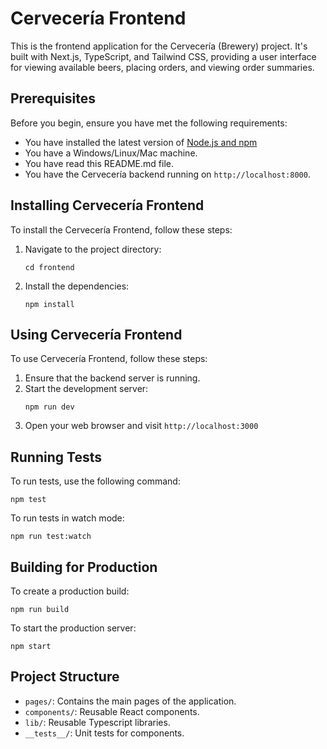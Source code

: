 # Cervecería Frontend

This is the frontend application for the Cervecería (Brewery) project. It's built with Next.js, TypeScript, and Tailwind CSS, providing a user interface for viewing available beers, placing orders, and viewing order summaries.

## Prerequisites

Before you begin, ensure you have met the following requirements:

* You have installed the latest version of [Node.js and npm](https://nodejs.org/)
* You have a Windows/Linux/Mac machine.
* You have read this README.md file.
* You have the Cervecería backend running on `http://localhost:8000`.

## Installing Cervecería Frontend

To install the Cervecería Frontend, follow these steps:


1. Navigate to the project directory:
   ```
   cd frontend
   ```
2. Install the dependencies:
   ```
   npm install
   ```

## Using Cervecería Frontend

To use Cervecería Frontend, follow these steps:

1. Ensure that the backend server is running.
2. Start the development server:
   ```
   npm run dev
   ```
3. Open your web browser and visit `http://localhost:3000`

## Running Tests

To run tests, use the following command:

```
npm test
```

To run tests in watch mode:

```
npm run test:watch
```

## Building for Production

To create a production build:

```
npm run build
```

To start the production server:

```
npm start
```

## Project Structure

- `pages/`: Contains the main pages of the application.
- `components/`: Reusable React components.
- `lib/`: Reusable Typescript libraries.
- `__tests__/`: Unit tests for components.

